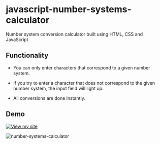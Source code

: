 # javascript-number-systems-calculator
Number system conversion calculator built using HTML, CSS and JavaScript

## Functionality

- You can only enter characters that correspond to a given number system.

- If you try to enter a character that does not correspond to the given number system, the input field will light up.

- All conversions are done instantly.
  
## Demo

[![View my site](https://img.shields.io/badge/View%20my%20site-8A2BE2)](https://igor.toadres.pl/kalkulator-przeliczeniowy-systemow-liczbowych/) 

![number-systems-calculator](https://github.com/user-attachments/assets/2730cc7b-cae7-406d-9cf0-4cde45fa283a)
